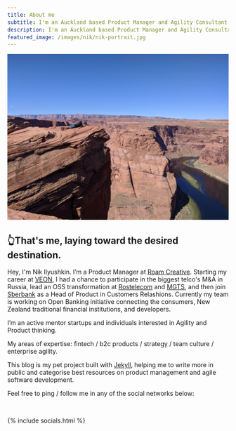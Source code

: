 ```yaml
---
title: About me
subtitle: I'm an Auckland based Product Manager and Agility Consultant.
description: I'm an Auckland based Product Manager and Agility Consultant.
featured_image: /images/nik/nik-portrait.jpg
---
```


![](/images/nik/nik-landscape.jpg)

## 👆That's me, laying toward the desired destination.

Hey, I'm Nik Ilyushkin. I’m a Product Manager at [Roam Creative](https://weareroam.com). Starting my career at [VEON](https://www.veon.com), I had a chance to participate in the biggest telco's M&A in Russia, lead an OSS transformation at [Rostelecom](https://www.company.rt.ru/en/) and [MGTS](https://mgts.ru), and then join [Sberbank](https://www.sberbank.ru/en/) as a Head of Product in Customers Relashions. Currently my team is working on Open Banking initiative connecting the consumers, New Zealand traditional financial institutions, and developers.

I’m an active mentor startups and individuals interested in Agility and Product thinking.

My areas of expertise: fintech / b2c products / strategy / team culture / enterprise agility.

This blog is my pet project built with [Jekyll](https://jekyllrb.com/), helping me to write more in public and categorise best resources on product management and agile software development.

Feel free to ping / follow me in any of the social networks below: 

<br />

{% include socials.html %}

